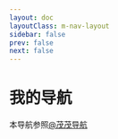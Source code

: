 ```yaml
---
layout: doc
layoutClass: m-nav-layout
sidebar: false
prev: false
next: false
---
```

<style src="/.vitepress/theme/style/nav.scss"></style>

<script setup>
import  {NAV_DATA}  from '/.vitepress/theme/utils/data'
import {ref} from 'vue'
const data=ref(NAV_DATA)
</script>

# 我的导航
本导航参照[@茂茂导航](https://notes.fe-mm.com/nav)
<MNavLinks v-for="{title, items} in data" :title="title" :items="items" :key="title" />
